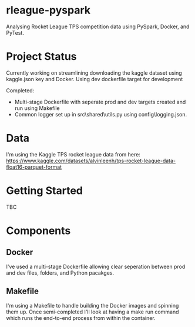 # rleague-pyspark
Analysing Rocket League TPS competition data using PySpark, Docker, and PyTest.

# Project Status
Currently working on streamlining downloading the kaggle dataset using kaggle.json key and Docker. Using dev dockerfile target for development

Completed:

*  Multi-stage Dockerfile with seperate prod and dev targets created and run using Makefile
*  Common logger set up in src\shared\utils.py using config\logging.json. 

# Data
I'm using the Kaggle TPS rocket league data from here:
https://www.kaggle.com/datasets/alvinleenh/tps-rocket-league-data-float16-parquet-format

# Getting Started
TBC
# Components
## Docker
I've used a multi-stage Dockerfile allowing clear seperation between prod and dev files, folders, and Python pacakges.

## Makefile
I'm using a Makefile to handle building the Docker images and spinning them up. Once semi-completed I'll look at having a make run command which runs the end-to-end process from within the container.


